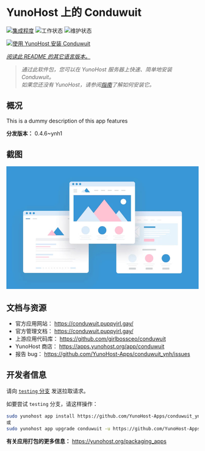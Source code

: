 <!--
注意：此 README 由 <https://github.com/YunoHost/apps/tree/master/tools/readme_generator> 自动生成
请勿手动编辑。
-->

# YunoHost 上的 Conduwuit

[![集成程度](https://dash.yunohost.org/integration/conduwuit.svg)](https://ci-apps.yunohost.org/ci/apps/conduwuit/) ![工作状态](https://ci-apps.yunohost.org/ci/badges/conduwuit.status.svg) ![维护状态](https://ci-apps.yunohost.org/ci/badges/conduwuit.maintain.svg)

[![使用 YunoHost 安装 Conduwuit](https://install-app.yunohost.org/install-with-yunohost.svg)](https://install-app.yunohost.org/?app=conduwuit)

*[阅读此 README 的其它语言版本。](./ALL_README.md)*

> *通过此软件包，您可以在 YunoHost 服务器上快速、简单地安装 Conduwuit。*  
> *如果您还没有 YunoHost，请参阅[指南](https://yunohost.org/install)了解如何安装它。*

## 概况

This is a dummy description of this app features


**分发版本：** 0.4.6~ynh1

## 截图

![Conduwuit 的截图](./doc/screenshots/example.jpg)

## 文档与资源

- 官方应用网站： <https://conduwuit.puppyirl.gay/>
- 官方管理文档： <https://conduwuit.puppyirl.gay/>
- 上游应用代码库： <https://github.com/girlbossceo/conduwuit>
- YunoHost 商店： <https://apps.yunohost.org/app/conduwuit>
- 报告 bug： <https://github.com/YunoHost-Apps/conduwuit_ynh/issues>

## 开发者信息

请向 [`testing` 分支](https://github.com/YunoHost-Apps/conduwuit_ynh/tree/testing) 发送拉取请求。

如要尝试 `testing` 分支，请这样操作：

```bash
sudo yunohost app install https://github.com/YunoHost-Apps/conduwuit_ynh/tree/testing --debug
或
sudo yunohost app upgrade conduwuit -u https://github.com/YunoHost-Apps/conduwuit_ynh/tree/testing --debug
```

**有关应用打包的更多信息：** <https://yunohost.org/packaging_apps>
